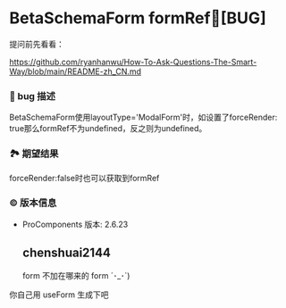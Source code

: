 # BetaSchemaForm formRef🐛[BUG]

提问前先看看：

https://github.com/ryanhanwu/How-To-Ask-Questions-The-Smart-Way/blob/main/README-zh_CN.md

### 🐛 bug 描述

BetaSchemaForm使用layoutType='ModalForm'时，如设置了forceRender: true那么formRef不为undefined，反之则为undefined。

### 🏞 期望结果

forceRender:false时也可以获取到formRef

### © 版本信息

- ProComponents 版本: 2.6.23

  ## chenshuai2144

  form 不加在哪来的 form ´･\_･`)

你自己用 useForm 生成下吧

